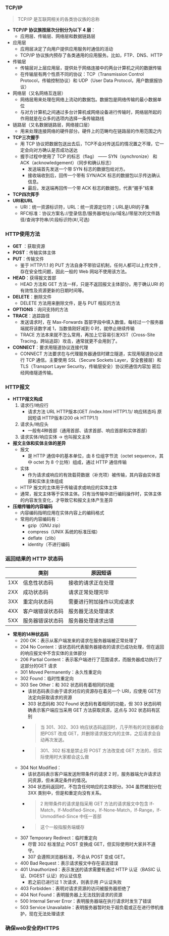 ### TCP/IP
>TCP/IP 是互联网相关的各类协议族的总称
- **TCP/IP 协议族按层次分别分为以下 4 层**：
  - 应用层、传输层、网络层和数据链路层
- 应用层
  - 应用层决定了向用户提供应用服务时通信的活动
  - TCP/IP 协议族内预存了各类通用的应用服务。比如，FTP、DNS、HTTP
- 传输层
  - 传输层对上层应用层，提供处于网络连接中的两台计算机之间的数据传输
  - 在传输层有两个性质不同的协议：TCP（Transmission Control Protocol，传输控制协议）和 UDP（User Data Protocol，用户数据报协议）
- 网络层（又名网络互连层）
  - 网络层用来处理在网络上流动的数据包。数据包是网络传输的最小数据单位
  - 与对方计算机之间通过多台计算机或网络设备进行传输时，网络层所起的作用就是在众多的选项内选择一条传输路线
- 链路层（又名数据链路层，网络接口层）
  - 用来处理连接网络的硬件部分。硬件上的范畴均在链路层的作用范围之内
- **TCP三次握手**
  - 用 TCP 协议把数据包送出去后，TCP不会对传送后的情况置之不理，它一定会向对方确认是否成功送达
  - 握手过程中使用了 TCP 的标志（flag） —— SYN（synchronize） 和ACK（acknowledgement）（同步和确认标志）
    - 发送端首先发送一个带 SYN 标志的数据包给对方。
    - 接收端收到后，回传一个带有 SYN/ACK 标志的数据包以示传达确认信息。
    - 最后，发送端再回传一个带 ACK 标志的数据包，代表“握手”结束
- **TCP四次挥手**
- **URI和URL**
   -  URI：统一资源标识符，URL：统一资源定位符；URL是URI的子集
   -  RFC标准：协议方案名://登录信息/服务器地址(ip/域名)/带层次的文件路径/查询字符串/片段标识符(#/,可选)
### HTTP使用方法
- **GET** ：获取资源
- **POST**：传输实体主体
- **PUT**：传输文件
  - 鉴于 HTTP/1.1 的 PUT 方法自身不带验证机制，任何人都可以上传文件 , 存在安全性问题，因此一般的 Web 网站不使用该方法。
- **HEAD**：获得报文首部
  - HEAD 方法和 GET 方法一样，只是不返回报文主体部分。用于确认URI 的有效性及资源更新的日期时间等。
- **DELETE**：删除文件
  - DELETE 方法用来删除文件，是与 PUT 相反的方法
- **OPTIONS**：询问支持的方法
- **TRACE**：追踪路径
  - 发送请求时，在 Max-Forwards 首部字段中填入数值，每经过一个服务器端就将该数字减 1，当数值刚好减到 0 时，就停止继续传输
  - TRACE 方法本来就不怎么常用，再加上它容易引发XST（Cross-Site Tracing，跨站追踪）攻击，通常就更不会用到了。
- **CONNECT**：要求用隧道协议连接代理
  - CONNECT 方法要求在与代理服务器通信时建立隧道，实现用隧道协议进行 TCP 通信。主要使用 SSL（Secure Sockets Layer，安全套接层）和 TLS（Transport Layer Security，传输层安全）协议把通信内容加 密后经网络隧道传输。
### HTTP报文
- **HTTP报文构成**
  1. 请求行/响应行
     - 请求方法 URL HTTP版本(GET /index.html HTTP1.1)/ 响应转态吗 原因短语 HTTP版本(200 ok HTTP1.1)
  2. 请求头/响应头
     - 一般有4种首部（通用首部、请求首部、响应首部和实体首部）
  3. 请求实体/响应实体 → 也叫报文主体
- **报文主体和实体主体的差异**
  - 报文
    - 是 HTTP 通信中的基本单位，由 8 位组字节流（octet sequence，其中 octet 为 8 个比特）组成，通过 HTTP 通信传输
  - 实体
    - 作为请求或响应的有效载荷数据（补充项）被传输，其内容由实体首部和实体主体组成
  - HTTP 报文的主体用于传输请求或响应的实体主体
  - 通常，报文主体等于实体主体。只有当传输中进行编码操作时，实体主体的内容发生变化，才导致它和报文主体产生差异
- **压缩传输的内容编码**
  - 内容编码指明应用在实体内容上的编码格式
  - 常用的内容编码有：
    - gzip（GNU zip）
    - compress（UNIX 系统的标准压缩）
    - deflate（zlib）
    - identity（不进行编码
### 返回结果的 HTTP 状态码

|  |类别     |原因短语  |
|---------|---------|---------|
|1XX     |信息性状态码       |接收的请求正在处理       |
|2XX     |成功状态码         |请求正常处理完毕         |
|3XX     |重定向状态码       |需要进行附加操作以完成请求|
|4XX     |客户端错误状态码   |服务器无法处理请求        |
|5XX     |服务器错误状态码   | 服务器处理请求出错       |

- **常用的14种状态码**
  - 200 OK：表示从客户端发来的请求在服务器端被正常处理了
  - 204 No Content：该状态码代表服务器接收的请求已成功处理，但在返回的响应报文中不含实体的主体部分
  - 206 Partial Content：表示客户端进行了范围请求，而服务器成功执行了这部分的GET 请求
  - 301 Moved Permanently：永久性重定向
  - 302 Found：临时性重定向
  - 303 See Other：和 302 状态码有着相同的功能
    - 该状态码表示由于请求对应的资源存在着另一个 URI，应使用 GET方法定向获取请求的资源
    - 303 状态码和 302 Found 状态码有着相同的功能，但 303 状态码明确表示客户端应当采用 GET 方法获取资源，这点与 302 状态码有区别
    - >当 301、302、303 响应状态码返回时，几乎所有的浏览器都会把POST 改成 GET，并删除请求报文内的主体，之后请求会自动再次发送。
    - > 301、302 标准是禁止将 POST 方法改变成 GET 方法的，但实际使用时大家都会这么做
  - 304 Not Modified：
    - 该状态码表示客户端发送附带条件的请求 2 时，服务器端允许请求访问资源，但未满足条件的情况。
    - 304 状态码返回时，不包含任何响应的主体部分。304 虽然被划分在 3XX 类别中，但是和重定向没有关系。
    - >2 附带条件的请求是指采用 GET 方法的请求报文中包含 If-Match，If-Modified-Since，If-None-Match，If-Range，If-Unmodified-Since 中任一首部
    - > 这个一般指服务端缓存
  - 307 Temporary Redirect：临时重定向
    - 尽管 302 标准禁止 POST 变换成 GET，但实际使用时大家并不遵守。
    - 307 会遵照浏览器标准，不会从 POST 变成 GET。
  - 400 Bad Request：表示请求报文中存在语法错误
  - 401 Unauthorized：表示发送的请求需要有通过 HTTP 认证（BASIC 认证、DIGEST 认证）的认证信息
    - 若之前已进行过 1 次请求，则表示用 户认证失败
  - 403 Forbidden：表明对请求资源的访问被服务器拒绝了
  - 404 Not Found：表明服务器上无法找到请求的资源
  - 500 Internal Server Error：表明服务器端在执行请求时发生了错误
  - 503 Service Unavailable：表明服务器暂时处于超负载或正在进行停机维护，现在无法处理请求
### 确保web安全的HTTPS